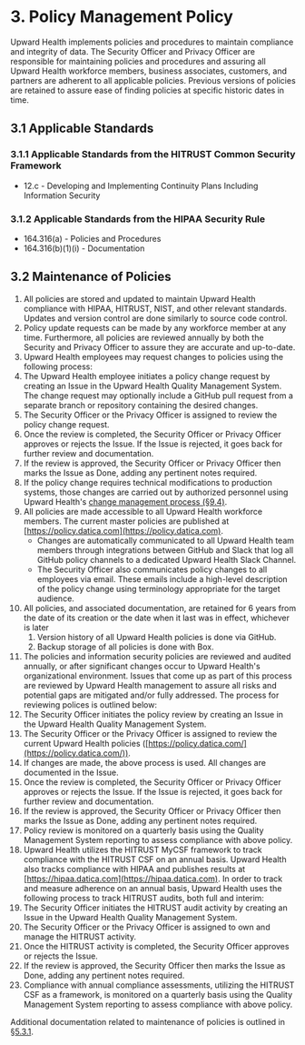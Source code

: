 # 3. Policy Management Policy

Upward Health implements policies and procedures to maintain compliance and integrity of data. The Security Officer and Privacy Officer are responsible for maintaining policies and procedures and assuring all Upward Health workforce members, business associates, customers, and partners are adherent to all applicable policies. Previous versions of policies are retained to assure ease of finding policies at specific historic dates in time.

## 3.1 Applicable Standards

### 3.1.1 Applicable Standards from the HITRUST Common Security Framework

* 12.c - Developing and Implementing Continuity Plans Including Information Security

### 3.1.2 Applicable Standards from the HIPAA Security Rule

* 164.316(a) - Policies and Procedures
* 164.316(b)(1)(i) - Documentation

## 3.2 Maintenance of Policies

1. All policies are stored and updated to maintain Upward Health compliance with HIPAA, HITRUST, NIST, and other relevant standards. Updates and version control are done similarly to source code control.
2. Policy update requests can be made by any workforce member at any time. Furthermore, all policies are reviewed annually by both the Security and Privacy Officer to assure they are accurate and up-to-date.
3. Upward Health employees may request changes to policies using the following process:
  1. The Upward Health employee initiates a policy change request by creating an Issue in the Upward Health Quality Management System. The change request may optionally include a GitHub pull request from a separate branch or repository containing the desired changes.
  2. The Security Officer or the Privacy Officer is assigned to review the policy change request.
  3. Once the review is completed, the Security Officer or Privacy Officer approves or rejects the Issue. If the Issue is rejected, it goes back for further review and documentation.
  4. If the review is approved, the Security Officer or Privacy Officer then marks the Issue as Done, adding any pertinent notes required.
  5. If the policy change requires technical modifications to production systems, those changes are carried out by authorized personnel using Upward Health's [change management process (§9.4)](#9.4-changing-existing-systems).
4. All policies are made accessible to all Upward Health workforce members. The current master policies are published at [https://policy.datica.com](https://policy.datica.com).
   * Changes are automatically communicated to all Upward Health team members through integrations between GitHub and Slack that log all GitHub policy channels to a dedicated Upward Health Slack Channel.
   * The Security Officer also communicates policy changes to all employees via email. These emails include a high-level description of the policy change using terminology appropriate for the target audience.
5. All policies, and associated documentation, are retained for 6 years from the date of its creation or the date when it last was in effect, whichever is later
   1. Version history of all Upward Health policies is done via GitHub.
   2. Backup storage of all policies is done with Box.
6. The policies and information security policies are reviewed and audited annually, or after significant changes occur to Upward Health's organizational environment. Issues that come up as part of this process are reviewed by Upward Health management to assure all risks and potential gaps are mitigated and/or fully addressed. The process for reviewing polices is outlined below:
  1. The Security Officer initiates the policy review by creating an Issue in the Upward Health Quality Management System.
  2. The Security Officer or the Privacy Officer is assigned to review the current Upward Health policies ([https://policy.datica.com/](https://policy.datica.com/)).
  3. If changes are made, the above process is used. All changes are documented in the Issue.
  4. Once the review is completed, the Security Officer or Privacy Officer approves or rejects the Issue. If the Issue is rejected, it goes back for further review and documentation.
  5. If the review is approved, the Security Officer or Privacy Officer then marks the Issue as Done, adding any pertinent notes required.
  6. Policy review is monitored on a quarterly basis using the Quality Management System reporting to assess compliance with above policy.
7. Upward Health utilizes the HITRUST MyCSF framework to track compliance with the HITRUST CSF on an annual basis. Upward Health also tracks compliance with HIPAA and publishes results at [https://hipaa.datica.com](https://hipaa.datica.com). In order to track and measure adherence on an annual basis, Upward Health uses the following process to track HITRUST audits, both full and interim:
  1. The Security Officer initiates the HITRUST audit activity by creating an Issue in the Upward Health Quality Management System.
  2. The Security Officer or the Privacy Officer is assigned to own and manage the HITRUST activity.
  3. Once the HITRUST activity is completed, the Security Officer approves or rejects the Issue.
  5. If the review is approved, the Security Officer then marks the Issue as Done, adding any pertinent notes required.
  6. Compliance with annual compliance assessments, utilizing the HITRUST CSF as a framework, is monitored on a quarterly basis using the Quality Management System reporting to assess compliance with above policy.

Additional documentation related to maintenance of policies is outlined in [§5.3.1](#5.3-security-officer).
